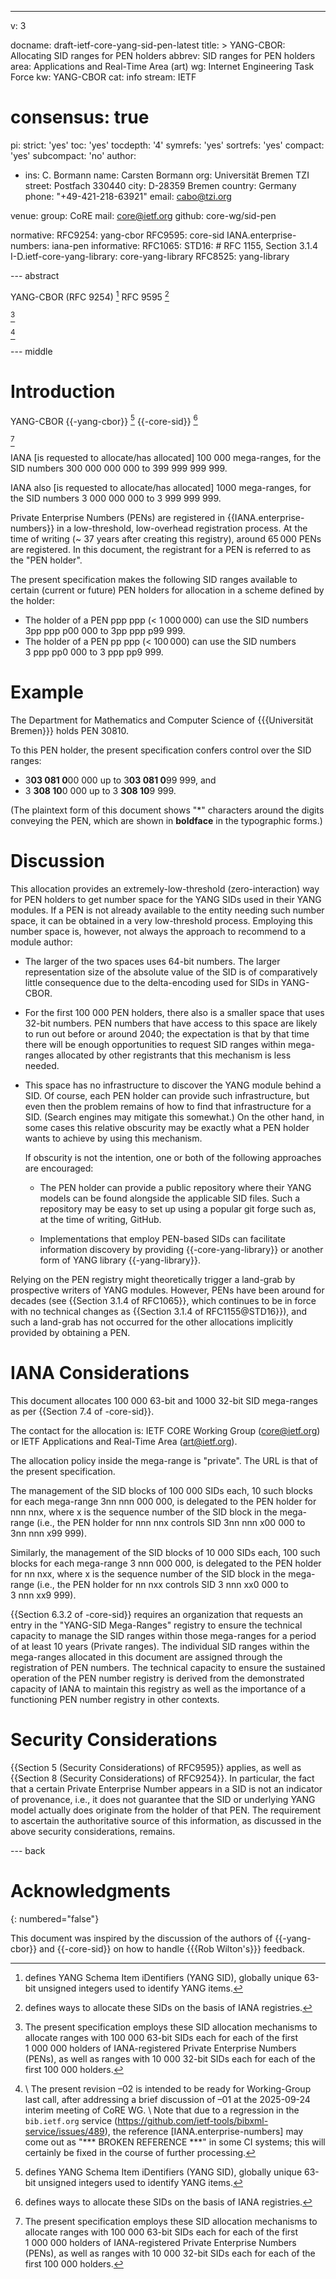 ---
v: 3

docname: draft-ietf-core-yang-sid-pen-latest
title: >
  YANG-CBOR: Allocating SID ranges for PEN holders
abbrev: SID ranges for PEN holders
area: Applications and Real-Time Area (art)
wg: Internet Engineering Task Force
kw: YANG-CBOR
cat: info
stream: IETF
# consensus: true
pi:
  strict: 'yes'
  toc: 'yes'
  tocdepth: '4'
  symrefs: 'yes'
  sortrefs: 'yes'
  compact: 'yes'
  subcompact: 'no'
author:
- ins: C. Bormann
  name: Carsten Bormann
  org: Universität Bremen TZI
  street: Postfach 330440
  city: D-28359 Bremen
  country: Germany
  phone: "+49-421-218-63921"
  email: cabo@tzi.org

venue:
  group: CoRE
  mail: core@ietf.org
  github: core-wg/sid-pen

normative:
  RFC9254: yang-cbor
  RFC9595: core-sid
  IANA.enterprise-numbers: iana-pen
informative:
  RFC1065:
  STD16: # RFC 1155, Section 3.1.4
  I-D.ietf-core-yang-library: core-yang-library
  RFC8525: yang-library

--- abstract

YANG-CBOR (RFC 9254) [^abs1a-] RFC 9595 [^abs1b-]

[^abs1a-]: defines
        YANG Schema Item iDentifiers (YANG SID), globally unique 63-bit
        unsigned integers used to identify YANG items.

[^abs1b-]: defines ways to allocate these SIDs on
        the basis of IANA registries.

[^abs2-]

[^abs2-]: The present specification employs these SID allocation
        mechanisms to allocate ranges with 100 000 63-bit SIDs each
        for each of the first 1 000 000 holders of IANA-registered
        Private Enterprise Numbers (PENs), as well as ranges with 10 000 32-bit SIDs each
        for each of the first 100 000 holders.

[^status]

[^status]:\\
    The present revision –02 is intended to be ready for Working-Group
    last call, after addressing a brief discussion of –01 at the 2025-09-24
    interim meeting of CoRE WG.
    \\
    Note that due to a regression in the `bib.ietf.org` service
    (<https://github.com/ietf-tools/bibxml-service/issues/489>), the
    reference [IANA.enterprise-numbers] may come out as "\*\*\* BROKEN
    REFERENCE \*\*\*" in some CI systems; this will certainly be fixed in
    the course of further processing.

--- middle

# Introduction

YANG-CBOR {{-yang-cbor}} [^abs1a-] {{-core-sid}} [^abs1b-]

[^abs2-]

IANA \[is requested to allocate/has allocated] 100 000 mega-ranges, for the SID numbers
300 000 000 000 to 399 999 999 999.

IANA also \[is requested to allocate/has allocated] 1000 mega-ranges, for the SID numbers
3 000 000 000 to 3 999 999 999.

Private Enterprise Numbers (PENs) are registered in
{{IANA.enterprise-numbers}} in a low-threshold, low-overhead
registration process.
At the time of writing (~ 37 years after
creating this registry), around 65 000 PENs are registered.
In this document, the registrant for a PEN is referred to as the "PEN holder".

The present specification makes the following SID ranges available to
certain (current or future) PEN holders for allocation in a scheme defined
by the holder:

* The holder of a PEN ppp ppp (< 1 000 000) can use the SID numbers
3pp ppp p00 000 to 3pp ppp p99 999.
* The holder of a PEN pp ppp (< 100 000) can use the SID numbers
3 ppp pp0 000 to 3 ppp pp9 999.

# Example

The Department for Mathematics and Computer Science of {{{Universität Bremen}}} holds PEN 30810.

To this PEN holder, the present specification confers control over the
SID ranges:

* 3**03 081 0**00 000 up to 3**03 081 0**99 999, and
* 3 **308 10**0 000 up to 3 **308 10**9 999.

(The plaintext form of this document shows "*" characters around the
digits conveying the PEN, which are shown in **boldface** in the
typographic forms.)

# Discussion

This allocation provides an extremely-low-threshold (zero-interaction)
way for PEN holders to get number space for the YANG SIDs used in
their YANG modules.
If a PEN is not already available to the entity needing such number
space, it can be obtained in a very low-threshold process.
Employing this number space is, however, not always the approach to
recommend to a module author:

* The larger of the two spaces uses 64-bit numbers.
  The larger representation size of the absolute value of the SID is
  of comparatively little consequence due to the delta-encoding used for
  SIDs in YANG-CBOR.
* For the first 100 000 PEN holders, there also is a smaller space that
  uses 32-bit numbers.
  PEN numbers that have access to this space are likely to run out
  before or around 2040; the
  expectation is that by that time there will be enough opportunities
  to request SID ranges within mega-ranges allocated by other registrants that
  this mechanism is less needed.
* This space has no infrastructure to discover the YANG module behind
  a SID.  Of course, each PEN holder can provide such infrastructure,
  but even then the problem remains of how to find that infrastructure
  for a SID.  (Search engines may mitigate this somewhat.)
  On the other hand, in some cases this relative obscurity may be exactly what a PEN
  holder wants to achieve by using this mechanism.

  If obscurity is not the intention, one or both of the following
  approaches are encouraged:

   * The PEN holder can provide a public repository where their YANG
     models can be found alongside the applicable SID files.
     Such a repository may be easy to set up using a popular git forge
     such as, at the time of writing, GitHub.

   * Implementations that employ PEN-based SIDs can facilitate
     information discovery by providing {{-core-yang-library}} or
     another form of YANG library {{-yang-library}}.

Relying on the PEN registry might theoretically trigger a land-grab by
prospective writers of YANG modules.
However, PENs have been around for decades (see {{Section 3.1.4 of
RFC1065}}, which continues to be in force with no technical changes as
{{Section 3.1.4 of RFC1155@STD16}}), and such a land-grab has not
occurred for the other allocations implicitly provided by obtaining a
PEN.

# IANA Considerations

This document allocates 100 000 63-bit and 1000 32-bit SID mega-ranges
as per {{Section 7.4 of -core-sid}}.

The contact for the allocation is: IETF CORE Working Group
      (core@ietf.org) or IETF Applications and Real-Time Area
      (art@ietf.org).

The allocation policy inside the mega-range is "private".
The URL is that of the present specification.

The management of the SID blocks of 100 000 SIDs each, 10 such blocks
for each mega-range 3nn nnn 000 000, is delegated to the PEN holder
for nnn nnx, where x is the sequence number of the SID block in the
mega-range (i.e., the PEN holder for nnn nnx controls SID
3nn nnn x00 000 to 3nn nnn x99 999).

Similarly, the management of the SID blocks of 10 000 SIDs each, 100 such blocks
for each mega-range 3 nnn 000 000, is delegated to the PEN holder
for nn nxx, where x is the sequence number of the SID block in the
mega-range (i.e., the PEN holder for nn nxx controls SID
3 nnn xx0 000 to 3 nnn xx9 999).

{{Section 6.3.2 of -core-sid}} requires an organization that requests an
entry in the "YANG-SID Mega-Ranges" registry to ensure the technical
capacity to manage the SID ranges within those mega-ranges for a
period of at least 10 years (Private ranges).
The individual SID ranges within the mega-ranges allocated in this
document are assigned through the registration of PEN numbers.
The technical capacity to ensure the sustained operation of the PEN
number registry is derived from the demonstrated capacity of IANA to
maintain this registry as well as the importance of a functioning PEN
number registry in other contexts.

# Security Considerations

{{Section 5 (Security Considerations) of RFC9595}} applies, as well as
{{Section 8 (Security Considerations) of RFC9254}}.
In particular, the fact that a certain Private Enterprise Number
appears in a SID is not an indicator of provenance, i.e., it does not
guarantee that the SID or underlying YANG model actually does
originate from the holder of that PEN.
The requirement to ascertain the authoritative source of this
information, as discussed in the above security considerations, remains.

--- back

# Acknowledgments
{: numbered="false"}

This document was inspired by the discussion of the authors of
{{-yang-cbor}} and {{-core-sid}} on how to handle {{{Rob Wilton's}}} feedback.
